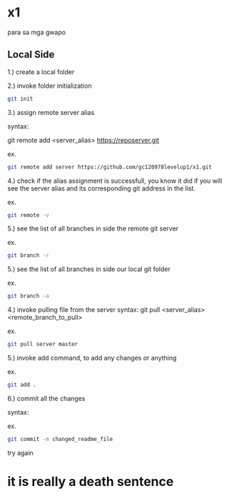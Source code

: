 # x1
para sa mga gwapo

## Local Side
1.) create a local folder

2.) invoke folder initialization 

```sh
git init
```

3.) assign remote server alias

syntax:

git remote add <server_alias> <https://reposerver.git>

ex.
```sh
git remote add server https://github.com/gc120978levelup1/x1.git 
```

4.) check if the alias assignment is successfull, you know it did if you will see the server alias and its corresponding git address in the list.

ex.
```sh
git remote -v
```

5.) see the list of all branches in side the remote git server 

ex.
```sh
git branch -r
```

5.) see the list of all branches in side our local git folder  

ex.
```sh
git branch -a
```

4.)  invoke pulling file from the server
syntax:
git pull <server_alias> <remote_branch_to_pull>

ex.
```sh
git pull server master
```

5.) invoke add command, to add any changes or anything

ex.
```sh
git add .
```

6.) commit all the changes

syntax:


ex.
```sh
git commit -m changed_readme_file
```

try again

# it is really a death sentence
